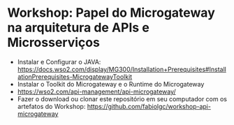 # Workshop: Papel do Microgateway na arquitetura de APIs e Microsserviços

- Instalar e Configurar o JAVA: https://docs.wso2.com/display/MG300/Installation+Prerequisites#InstallationPrerequisites-MicrogatewayToolkit
- Instalar o Toolkit do Microgateway e o Runtime do Microgateway 
- https://wso2.com/api-management/api-microgateway/
- Fazer o download ou clonar este repositório em seu computador com os artefatos do Workshop: https://github.com/fabiolgc/workshop-api-microgateway

